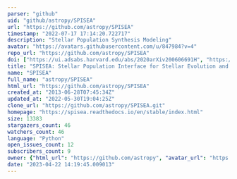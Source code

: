 ```yaml
---
parser: "github"
uid: "github/astropy/SPISEA"
url: "https://github.com/astropy/SPISEA"
timestamp: "2022-07-17 17:14:20.722717"
description: "Stellar Population Synthesis Modeling"
avatar: "https://avatars.githubusercontent.com/u/847984?v=4"
repo_url: "https://github.com/astropy/SPISEA"
doi: ["https://ui.adsabs.harvard.edu/abs/2020arXiv200606691H", "https://ui.adsabs.harvard.edu/abs/2020ascl.soft06016H/abstract"]
title: "SPISEA: Stellar Population Interface for Stellar Evolution and Atmospheres"
name: "SPISEA"
full_name: "astropy/SPISEA"
html_url: "https://github.com/astropy/SPISEA"
created_at: "2013-06-28T07:45:34Z"
updated_at: "2022-05-30T19:04:25Z"
clone_url: "https://github.com/astropy/SPISEA.git"
homepage: "https://spisea.readthedocs.io/en/stable/index.html"
size: 13383
stargazers_count: 46
watchers_count: 46
language: "Python"
open_issues_count: 12
subscribers_count: 9
owner: {"html_url": "https://github.com/astropy", "avatar_url": "https://avatars.githubusercontent.com/u/847984?v=4", "login": "astropy", "type": "Organization"}
date: "2023-04-22 14:19:45.009013"
---
```

